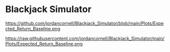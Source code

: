 # Blackjack Simulator

https://github.com/jordancornell/Blackjack_Simulator/blob/main/Plots/Expected_Return_Baseline.png

https://raw.githubusercontent.com/jordancornell/Blackjack_Simulator/main/Plots/Expected_Return_Baseline.png
